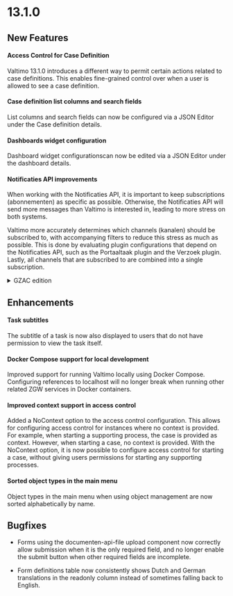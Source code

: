 # 13.1.0

## New Features

#### Access Control for Case Definition

Valtimo 13.1.0 introduces a different way to permit certain actions related to case definitions. 
This enables fine-grained control over when a user is allowed to see a case definition.

#### Case definition list columns and search fields

List columns and search fields can now be configured via a JSON Editor under the Case definition details.

#### Dashboards widget configuration

Dashboard widget configurationscan now be edited via a JSON Editor under the dashboard details.

#### Notificaties API improvements

When working with the Notificaties API, it is important to keep subscriptions (abonnementen) as specific as possible. 
Otherwise, the Notificaties API will send more messages than Valtimo is interested in, leading to more stress on both
systems.

Valtimo more accurately determines which channels (kanalen) should be subscribed to, with accompanying filters to reduce this
stress as much as possible. This is done by evaluating plugin configurations that depend on the Notificaties API, such
as the Portaaltaak plugin and the Verzoek plugin. Lastly, all channels that are subscribed to are combined into a
single subscription.

<details>

<summary>GZAC edition</summary>

#### New Zaken API plugin actions

New actions have been added to the Zaken API plugin:

##### Patch zaak

The Patch zaak action allows partial updates to a Zaak. Only the fields that are set while configuring the action 
will be updated.

##### New create zaakrol types

New actions were added to create a <em>ZaakRol</em> of different types. Before it was possible to create a 
<em>ZaakRol</em> where the type of <em>betrokkene</em> was `natuurlijk_persoon` and `niet_natuurlijk_persoon` only. 
The following actions were added to create a <em>ZaakRol</em> of the respective type:
- Create zaakrol - employee (for `medewerker`)
- Create zaakrol - organizational unit (for `organisatorische_eenheid`)
- Create zaakrol - branch (for `vestiging`)

</details>

## Enhancements

#### Task subtitles

The subtitle of a task is now also displayed to users that do not have permission to view the task itself.

#### Docker Compose support for local development

Improved support for running Valtimo locally using Docker Compose. Configuring references to localhost will no 
longer break when running other related ZGW services in Docker containers.

#### Improved context support in access control

Added a NoContext option to the access control configuration. This allows for configuring access control for instances 
where no context is provided. For example, when starting a supporting process, the case is provided as context. However, 
when starting a case, no context is provided. With the NoContext option, it is now possible to configure access control
for starting a case, without giving users permissions for starting any supporting processes.

#### Sorted object types in the main menu

Object types in the main menu when using object management are now sorted alphabetically by name.

## Bugfixes 

* Forms using the documenten-api-file upload component now correctly allow submission when it is the only required field, and no longer enable the submit button when other required fields are incomplete.

* Form definitions table now consistently shows Dutch and German translations in the readonly column instead of sometimes falling back to English.
